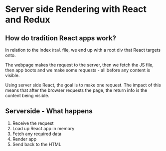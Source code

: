 # Server side Rendering with React and Redux

## How do tradition React apps work?

In relation to the index `html` file, we end up with a root div that React targets onto.

The webpage makes the request to the server, then we fetch the JS file, then app boots and we make some requests - all before any content is visible.

Using server side React, the goal is to make one request. The impact of this means that after the browser requests the page, the return info is the content being visible.

## Serverside - What happens

1. Receive the request
2. Load up React app in memory
3. Fetch any required data
4. Render app
5. Send back to the HTML
